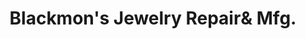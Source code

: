 ---
title: "Blackmon's Jewelry Repair& Mfg."
url: /newberry/blackmons-jewelry-repairund-mfg/
shop: Schmuck
---